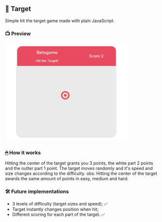## 🎯 Target

Simple hit the target game made with plain JavaScript.

### 📺 Preview

<img src="target-game-screenshot.png" width="80%">

### 🖱 How it works

Hitting the center of the target grants you 3 points, the white part 2 points and the outter part 1 point. The target moves randomly and it's speed and size changes according to the difficulty.
obs: Hitting the center of the target awards the same amount of points in easy, medium and hard.

### 🛠️ Future implementations

- 3 levels of difficulty (target sizes and speed); ✅
- Target instantly changes position when hit;
- Different scoring for each part of the target. ✅
